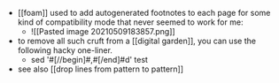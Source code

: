 - [[foam]] used to add autogenerated footnotes to each page for some kind of compatibility mode that never seemed to work for me:
	- ![[Pasted image 20210509183857.png]]
- to remove all such cruft from a [[digital garden]], you can use the following hacky one-liner.
	- sed '#[//begin]#,#[/end]#d' test
- see also [[drop lines from pattern to pattern]]